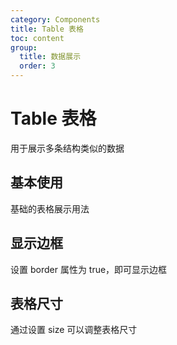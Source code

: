 ```yaml
---
category: Components
title: Table 表格
toc: content
group:
  title: 数据展示
  order: 3
---
```


# Table 表格

用于展示多条结构类似的数据

## 基本使用

基础的表格展示用法

<code src="./demos/basic.tsx"></code>

## 显示边框

设置 border 属性为 true，即可显示边框

<code src="./demos/border.tsx"></code>

## 表格尺寸

通过设置 size 可以调整表格尺寸

<code src="./demos/size.tsx"></code>
